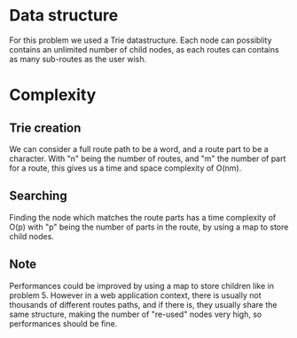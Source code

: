 # Data structure

For this problem we used a Trie datastructure. Each node can possiblity contains an unlimited number of child nodes, as each routes can contains as many sub-routes as the user wish.

# Complexity

## Trie creation

We can consider a full route path to be a word, and a route part to be a character. With "n" being the number of routes, and "m" the number of part for a route, this gives us a time and space complexity of O(nm).

## Searching

Finding the node which matches the route parts has a time complexity of O(p) with "p" being the number of parts in the route, by using a map to store child nodes.

## Note

Performances could be improved by using a map to store children like in problem 5. However in a web application context, there is usually not thousands of different routes paths, and if there is, they usually share the same structure, making the number of "re-used" nodes very high, so performances should be fine.